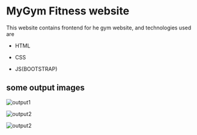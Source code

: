 # MyGym Fitness website
This website contains frontend for he gym website, and technologies used are 
* HTML    
 
* CSS

* JS(BOOTSTRAP)

## some output images

![output1](/images/output1.jpg)

![output2](/images/output2.jpg)

![output2](/images/output3.jpg)